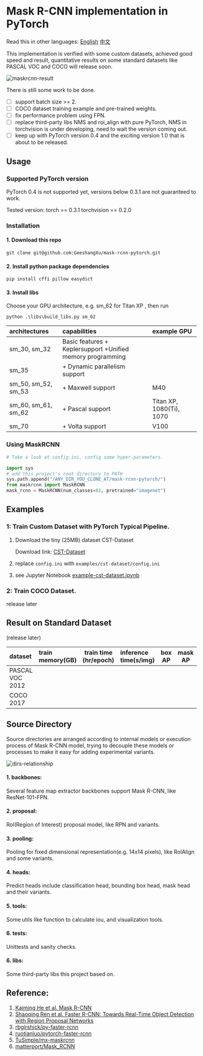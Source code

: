 # Mask R-CNN implementation in PyTorch 

Read this in other languages: [English](./README.md) [中文](./README.zh.md) 

This implementation is verified with some custom datasets, achieved good speed and result, quantitative results on
some standard datasets like PASCAL VOC and COCO will release soon.

![maskrcnn-result](http://chuantu.biz/t6/250/1520606201x-1404795469.png)

There is still some work to be done.
- [ ] support batch size >= 2.
- [ ] COCO dataset training example and pre-trained weights.
- [ ] fix performance problem using FPN. 
- [ ] replace third-party libs NMS and roi_align with pure PyTorch, NMS in torchvision is under developing, need to wait the version coming out.
- [ ] keep up with PyTorch version 0.4 and the exciting version 1.0 that is about to be released.

## Usage

### Supported PyTorch version
PyTorch 0.4 is not supported yet, versions below 0.3.1 are not guaranteed to work. 

Tested version: torch == 0.3.1 torchvision == 0.2.0

### Installation

#### 1. Download this repo
 `git clone git@github.com:GeeshangXu/mask-rcnn-pytorch.git`
 
#### 2. Install python package dependencies

`pip install cffi pillow easydict`

#### 3. Install libs
Choose your GPU architecture, e.g. sm_62 for Titan XP , then run

`python .\libs\build_libs.py sm_62`

| architectures | capabilities  |  example GPU|
| :------------- |:-------------| :-----|
| sm_30, sm_32 | Basic features + Keplersupport +Unified memory programming |  |
| sm_35	      | + Dynamic parallelism support |  |
| sm_50, sm_52, sm_53 | + Maxwell support | M40 |
| sm_60, sm_61, sm_62 | + Pascal support |Titan XP, 1080(Ti), 1070 |
| sm_70 | + Volta support|V100|

### Using MaskRCNN

```python
# Take a look at config.ini, config some hyper-parameters.

import sys
# add this project's root directory to PATH
sys.path.append("/ANY_DIR_YOU_CLONE_AT/mask-rcnn-pytorch/")
from maskrcnn import MaskRCNN
mask_rcnn = MaskRCNN(num_classes=81, pretrained="imagenet")
``` 
 
## Examples
### 1: Train Custom Dataset with PyTorch Typical Pipeline.
1. Download the tiny (25MB) dataset  CST-Dataset

    Download link: [CST-Dataset](https://github.com/GeeshangXu/cst-dataset)

2. replace `config.ini` with `examples/cst-dataset/config.ini`

3. see Jupyter Notebook [example-cst-dataset.ipynb](./examples/cst-dataset/example-cst-dataset.ipynb)

### 2: Train COCO Dataset.

release later

## Result on Standard Dataset 
(release later)

| dataset | train memory(GB) | train time (hr/epoch) |inference time(s/img) |box AP| mask AP |
| :---------------|:--------|---|:-----|----|----|
| PASCAL VOC 2012 |  |  | | | |
| COCO 2017       |  |  | | | |


## Source Directory

Source directories are arranged according to internal models or execution process of Mask R-CNN 
model, trying to decouple these models or processes to make it easy for adding experimental 
variants.

![dirs-relationship](http://chuantu.biz/t6/267/1522230494x-1404795469.jpg)

#### 1. backbones: 

Several feature map extractor backbones support Mask R-CNN, like ResNet-101-FPN.

#### 2. proposal:

RoI(Region of Interest) proposal model, like RPN and variants.

#### 3. pooling:

Pooling for fixed dimensional representation(e.g. 14x14 pixels), like RoIAlign and some variants.

#### 4. heads:
Predict heads include classification head, bounding box head, mask head and their variants.

#### 5. tools:
Some utils like function to calculate iou, and visualization tools.

#### 6. tests:
Unittests and sanity checks.

#### 6. libs:

Some third-party libs this project based on.


## Reference:

1. [Kaiming He et al. Mask R-CNN](https://arxiv.org/abs/1703.06870)
2. [Shaoqing Ren et al. Faster R-CNN: Towards Real-Time Object Detection with Region Proposal Networks](https://arxiv.org/abs/1506.01497)
3. [rbgirshick/py-faster-rcnn](https://github.com/rbgirshick/py-faster-rcnn)
4. [ruotianluo/pytorch-faster-rcnn](ruotianluo/pytorch-faster-rcnn)
5. [TuSimple/mx-maskrcnn](https://github.com/TuSimple/mx-maskrcnn)
6. [matterport/Mask_RCNN](https://github.com/matterport/Mask_RCNN)
